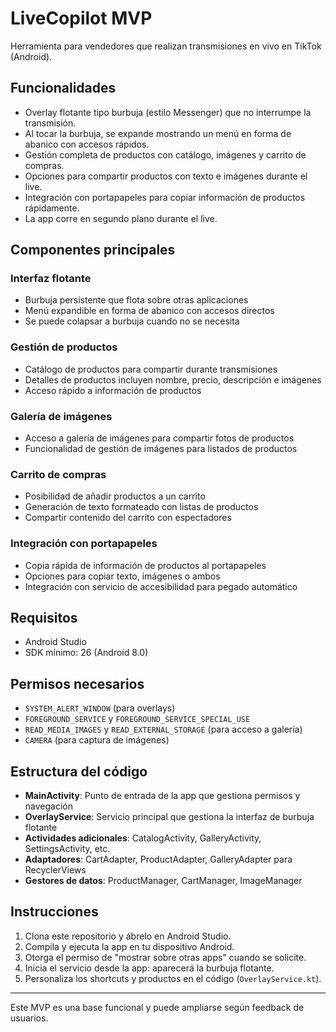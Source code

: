 # LiveCopilot MVP

Herramienta para vendedores que realizan transmisiones en vivo en TikTok (Android).

## Funcionalidades
- Overlay flotante tipo burbuja (estilo Messenger) que no interrumpe la transmisión.
- Al tocar la burbuja, se expande mostrando un menú en forma de abanico con accesos rápidos.
- Gestión completa de productos con catálogo, imágenes y carrito de compras.
- Opciones para compartir productos con texto e imágenes durante el live.
- Integración con portapapeles para copiar información de productos rápidamente.
- La app corre en segundo plano durante el live.

## Componentes principales

### Interfaz flotante
- Burbuja persistente que flota sobre otras aplicaciones
- Menú expandible en forma de abanico con accesos directos
- Se puede colapsar a burbuja cuando no se necesita

### Gestión de productos
- Catálogo de productos para compartir durante transmisiones
- Detalles de productos incluyen nombre, precio, descripción e imágenes
- Acceso rápido a información de productos

### Galería de imágenes
- Acceso a galería de imágenes para compartir fotos de productos
- Funcionalidad de gestión de imágenes para listados de productos

### Carrito de compras
- Posibilidad de añadir productos a un carrito
- Generación de texto formateado con listas de productos
- Compartir contenido del carrito con espectadores

### Integración con portapapeles
- Copia rápida de información de productos al portapapeles
- Opciones para copiar texto, imágenes o ambos
- Integración con servicio de accesibilidad para pegado automático

## Requisitos
- Android Studio
- SDK mínimo: 26 (Android 8.0)

## Permisos necesarios
- `SYSTEM_ALERT_WINDOW` (para overlays)
- `FOREGROUND_SERVICE` y `FOREGROUND_SERVICE_SPECIAL_USE`
- `READ_MEDIA_IMAGES` y `READ_EXTERNAL_STORAGE` (para acceso a galería)
- `CAMERA` (para captura de imágenes)

## Estructura del código
- **MainActivity**: Punto de entrada de la app que gestiona permisos y navegación
- **OverlayService**: Servicio principal que gestiona la interfaz de burbuja flotante
- **Actividades adicionales**: CatalogActivity, GalleryActivity, SettingsActivity, etc.
- **Adaptadores**: CartAdapter, ProductAdapter, GalleryAdapter para RecyclerViews
- **Gestores de datos**: ProductManager, CartManager, ImageManager

## Instrucciones
1. Clona este repositorio y ábrelo en Android Studio.
2. Compila y ejecuta la app en tu dispositivo Android.
3. Otorga el permiso de "mostrar sobre otras apps" cuando se solicite.
4. Inicia el servicio desde la app: aparecerá la burbuja flotante.
5. Personaliza los shortcuts y productos en el código (`OverlayService.kt`).

---

Este MVP es una base funcional y puede ampliarse según feedback de usuarios.
